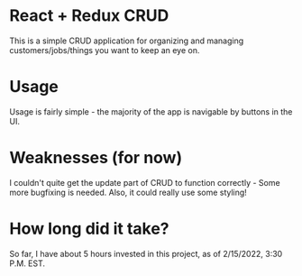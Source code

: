 # React + Redux CRUD

This is a simple CRUD application for organizing and managing customers/jobs/things you want to keep an eye on.

# Usage

Usage is fairly simple - the majority of the app is navigable by buttons in the UI.

# Weaknesses (for now)

I couldn't quite get the update part of CRUD to function correctly - Some more bugfixing is needed. Also, it could really use some styling!

# How long did it take?

So far, I have about 5 hours invested in this project, as of 2/15/2022, 3:30 P.M. EST.
